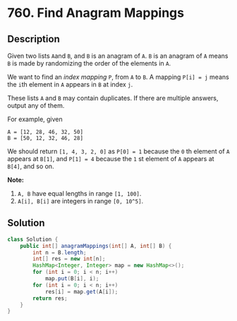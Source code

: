 # 760. Find Anagram Mappings

## Description

Given two lists `A`and `B`, and `B` is an anagram of `A`. `B` is an anagram of `A` means `B` is made by randomizing the order of the elements in `A`.

We want to find an *index mapping* `P`, from `A` to `B`. A mapping `P[i] = j` means the `i`th element in `A` appears in `B` at index `j`.

These lists `A` and `B` may contain duplicates. If there are multiple answers, output any of them.

For example, given

```
A = [12, 28, 46, 32, 50]
B = [50, 12, 32, 46, 28]
```

We should return `[1, 4, 3, 2, 0]` as `P[0] = 1` because the `0` th element of  `A`  appears at `B[1]`, and `P[1] = 4` because the `1` st element of  `A` appears at `B[4]`, and so on.

**Note:**

1. `A, B` have equal lengths in range `[1, 100]`.
2. `A[i], B[i]` are integers in range `[0, 10^5]`.



## Solution

```java
class Solution {
    public int[] anagramMappings(int[] A, int[] B) {
        int n = B.length;
        int[] res = new int[n];
        HashMap<Integer, Integer> map = new HashMap<>();
        for (int i = 0; i < n; i++) 
            map.put(B[i], i);
        for (int i = 0; i < n; i++) 
            res[i] = map.get(A[i]);
        return res;
    }
}
```

